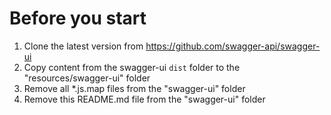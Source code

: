 # Before you start

1. Clone the latest version from https://github.com/swagger-api/swagger-ui
2. Copy content from the swagger-ui `dist` folder to the "resources/swagger-ui" folder 
3. Remove all *.js.map files from the "swagger-ui" folder
4. Remove this README.md file from the "swagger-ui" folder
